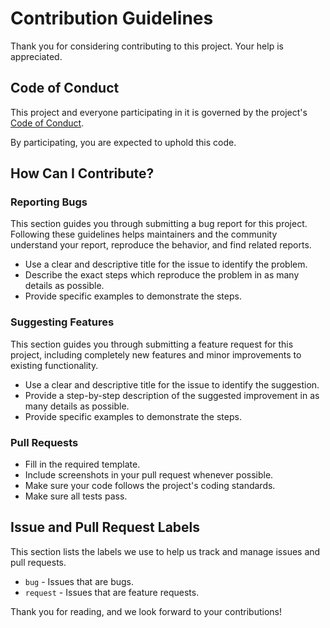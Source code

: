 # Contribution Guidelines

Thank you for considering contributing to this project. Your help is appreciated.

## Code of Conduct

This project and everyone participating in it is governed by the project's [Code of Conduct](CODE_OF_CONDUCT.md).

By participating, you are expected to uphold this code.

## How Can I Contribute?

### Reporting Bugs

This section guides you through submitting a bug report for this project. Following these guidelines helps maintainers and
the community understand your report, reproduce the behavior, and find related reports.

- Use a clear and descriptive title for the issue to identify the problem.
- Describe the exact steps which reproduce the problem in as many details as possible.
- Provide specific examples to demonstrate the steps.

### Suggesting Features

This section guides you through submitting a feature request for this project, including completely new features and minor
improvements to existing functionality.

- Use a clear and descriptive title for the issue to identify the suggestion.
- Provide a step-by-step description of the suggested improvement in as many details as possible.
- Provide specific examples to demonstrate the steps.

### Pull Requests

- Fill in the required template.
- Include screenshots in your pull request whenever possible.
- Make sure your code follows the project's coding standards.
- Make sure all tests pass.

## Issue and Pull Request Labels

This section lists the labels we use to help us track and manage issues and pull requests.

- `bug` - Issues that are bugs.
- `request` - Issues that are feature requests.

Thank you for reading, and we look forward to your contributions!
